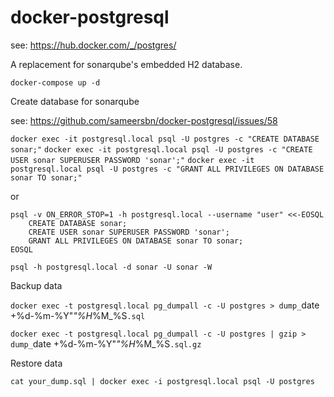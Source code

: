 # docker-postgresql

see: https://hub.docker.com/_/postgres/

A replacement for sonarqube's embedded H2 database.

`docker-compose up -d`

Create database for sonarqube

see: https://github.com/sameersbn/docker-postgresql/issues/58

`docker exec -it postgresql.local psql -U postgres -c "CREATE DATABASE sonar;"`
`docker exec -it postgresql.local psql -U postgres -c "CREATE USER sonar SUPERUSER PASSWORD 'sonar';"`
`docker exec -it postgresql.local psql -U postgres -c "GRANT ALL PRIVILEGES ON DATABASE sonar TO sonar;"`

or

```
psql -v ON_ERROR_STOP=1 -h postgresql.local --username "user" <<-EOSQL
    CREATE DATABASE sonar;
    CREATE USER sonar SUPERUSER PASSWORD 'sonar';
    GRANT ALL PRIVILEGES ON DATABASE sonar TO sonar;
EOSQL
```

`psql -h postgresql.local -d sonar -U sonar -W`

Backup data

`docker exec -t postgresql.local pg_dumpall -c -U postgres > dump_`date +%d-%m-%Y"_"%H_%M_%S`.sql`

`docker exec -t postgresql.local pg_dumpall -c -U postgres | gzip > dump_`date +%d-%m-%Y"_"%H_%M_%S`.sql.gz`

Restore data

`cat your_dump.sql | docker exec -i postgresql.local psql -U postgres`
